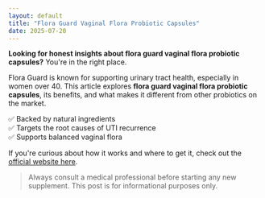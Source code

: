 ```yaml
---
layout: default
title: "Flora Guard Vaginal Flora Probiotic Capsules"
date: 2025-07-20
---
```


**Looking for honest insights about flora guard vaginal flora probiotic capsules?** You're in the right place.


Flora Guard is known for supporting urinary tract health, especially in women over 40. This article explores **flora guard vaginal flora probiotic capsules**, its benefits, and what makes it different from other probiotics on the market.

✅ Backed by natural ingredients  
✅ Targets the root causes of UTI recurrence  
✅ Supports balanced vaginal flora

If you're curious about how it works and where to get it, check out the [official website here](https://flora-guard.ca/).  

> Always consult a medical professional before starting any new supplement. This post is for informational purposes only.